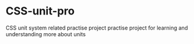 # CSS-unit-pro
CSS unit system related practise project 
practise project for learning and understanding more about units
